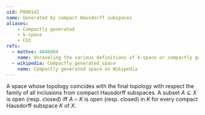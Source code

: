 ```yaml
---
uid: P000142
name: Generated by compact Hausdorff subspaces
aliases:
    - Compactly generated
    - k-space
    - CG3
refs:
  - mathse: 4646084
    name: Unraveling the various definitions of k-space or compactly generated space
  - wikipedia: Compactly_generated_space
    name: Compactly generated space on Wikipedia
---
```


A space whose topology coincides with the final topology with respect the family of all inclusions from compact Hausdorff subspaces.  A subset $A\subseteq X$ is open (resp. closed) iff $A\cap K$ is open (resp. closed) in $K$ for every compact Hausdorff subspace $K$ of $X$.
